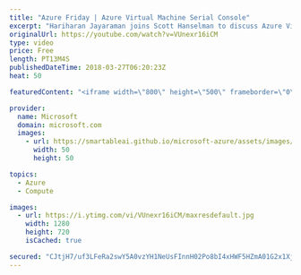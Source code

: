 ```yaml
---
title: "Azure Friday | Azure Virtual Machine Serial Console"
excerpt: "Hariharan Jayaraman joins Scott Hanselman to discuss Azure Virtual Machine Serial Console, which allows console access to Azure VMs. This allows you to connect and recover VMs which are in a stuck state due to OS or configuration issues.   For more information:  Azure's Virtual Machine Serial Console"
originalUrl: https://youtube.com/watch?v=VUnexr16iCM
type: video
price: Free
length: PT13M4S
publishedDateTime: 2018-03-27T06:20:23Z
heat: 50

featuredContent: "<iframe width=\"800\" height=\"500\" frameborder=\"0\" src=\"https://www.youtube.com/embed/VUnexr16iCM\" allow=\"accelerometer; autoplay; encrypted-media; gyroscope; picture-in-picture\" allowfullscreen></iframe>"

provider:
  name: Microsoft
  domain: microsoft.com
  images:
    - url: https://smartableai.github.io/microsoft-azure/assets/images/organizations/microsoft.com-50x50.jpg
      width: 50
      height: 50

topics:
  - Azure
  - Compute

images:
  - url: https://i.ytimg.com/vi/VUnexr16iCM/maxresdefault.jpg
    width: 1280
    height: 720
    isCached: true

secured: "CJtjH7/uf3LFeRa2swY5A0vzYH1NeUsFInnH02Po8bI4xHWF5HZmA01G2x1XjR+te+R3n6+TL/K7/8C+uhAkd4Tu5Y51vEBUvNEEZNhwk8Dd4rtfj0jHjFdT4tVRb02y6ZiRYmE64tAaibTad0k1gjCVKgvx5LZpynpJnU2ZUM5HgDP5EbKgF8Ox0IcHJ0E3DvSmdHmSoqDJj84Y+mRQne2oWUXztCX0epr/U/kf2hTzAjk1QlGZASOxzTh6RH58P7cGsPp+eADGiSG3Vg6TLaSeCLv9/VnWXlrZek+79sIpqxgLD0qnM5cq1htT1oUGqBl9wDna1lrv5TW5VZQRM6VedmGoGnkKCUIHeQWR+A2j1POATpnueaYdpGm6zOUclA8TWpaD4/6fhuU5vMgye48VZFwg06gsc9EUtrnPR7o=;buSa4DYLpFpl3wBsyWNPsA=="
---
```


